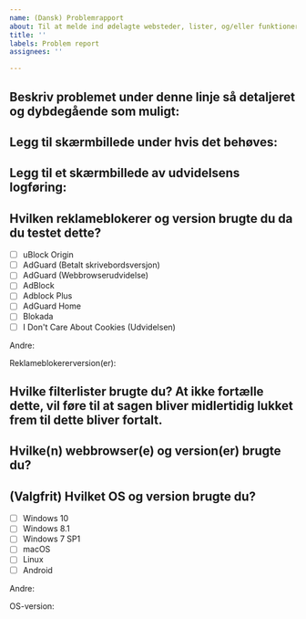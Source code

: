```yaml
---
name: (Dansk) Problemrapport
about: Til at melde ind ødelagte websteder, lister, og/eller funktioner
title: ''
labels: Problem report
assignees: ''

---
```


<!-- PS: Hvis du allerede har skrevet en regel der ville ha fikset problemet, er det bedre at bruge *Listeregelsforslag*-skabelonen i stedet. -->

<!-- Læs igennem https://github.com/DandelionSprout/adfilt/blob/master/.github/CONTRIBUTING.md hvis du har anledning, slik at du ved hvad du kan forvente om hvordan sagsrapporter bliver behandlet. -->

## Beskriv problemet under denne linje så detaljeret og dybdegående som muligt:

## Legg til skærmbillede under hvis det behøves:

## Legg til et skærmbillede av udvidelsens logføring:
<!-- Hvis du bruger uBlock Origin, er det anbefalet at filtrere visningen ned til Blokeret+Tilladt+Modificeret, for at reducere de (som oftest irrelevante) "hvide" logpostene. -->

## Hvilken reklameblokerer og version brugte du da du testet dette?
<!-- For info om støttede udvidelser, besøg https://github.com/DandelionSprout/adfilt/blob/master/Wiki/Supported%20adblockers%20and%20tools.md -->
- [ ] uBlock Origin
- [ ] AdGuard (Betalt skrivebordsversjon)
- [ ] AdGuard (Webbrowserudvidelse)
- [ ] AdBlock
- [ ] Adblock Plus
- [ ] AdGuard Home
- [ ] Blokada
- [ ] I Don't Care About Cookies (Udvidelsen)

Andre:

Reklameblokererversion(er):

## Hvilke filterlister brugte du? At ikke fortælle dette, vil føre til at sagen bliver midlertidig lukket frem til dette bliver fortalt.
<!-- Hvis du vil spare tid, kan du ta et skærmbillede av listeindstillingerne til reklameblokereren din. -->

## Hvilke(n) webbrowser(e) og version(er) brugte du?
<!-- Hvis du er i tvivl, se i *Om*-siden til webbrowseren din. -->

## (Valgfrit) Hvilket OS og version brugte du?
- [ ] Windows 10
- [ ] Windows 8.1
- [ ] Windows 7 SP1
- [ ] macOS
- [ ] Linux
- [ ] Android

Andre:

OS-version:

